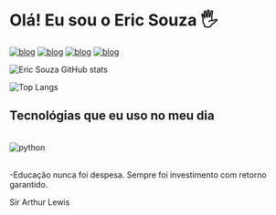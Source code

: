 
# Olá! Eu sou o Eric Souza 🖐

[![blog](https://img.shields.io/badge/Gmail-D14836?style=for-the-badge&logo=gmail&logoColor=white)](erichsouzaa@gmail.com)
[![blog](https://img.shields.io/badge/Telegram-2CA5E0?style=for-the-badge&logo=telegram&logoColor=white)](...)
[![blog](https://img.shields.io/badge/WhatsApp-25D366?style=for-the-badge&logo=whatsapp&logoColor=white)](...)
[![blog](https://img.shields.io/badge/LinkedIn-0077B5?style=for-the-badge&logo=linkedin&logoColor=white)](...)
	
![Eric Souza GitHub stats](https://github-readme-stats.vercel.app/api?username=EricSouzaDev&show_icons=true&theme=highcontrast)

![Top Langs](https://github-readme-stats.vercel.app/api/top-langs/?username=EricSouzaDev&layout=compact&theme=highcontrast)

## Tecnológias que eu uso no meu dia

<div style="display: inline_block"><br/>
    <img aline="center" alt="python" src="https://img.shields.io/badge/Python-14354C?style=for-the-badge&logo=python&logoColor=white">
</div><br/>

-Educação nunca foi despesa. Sempre foi investimento com retorno garantido.

Sir Arthur Lewis
